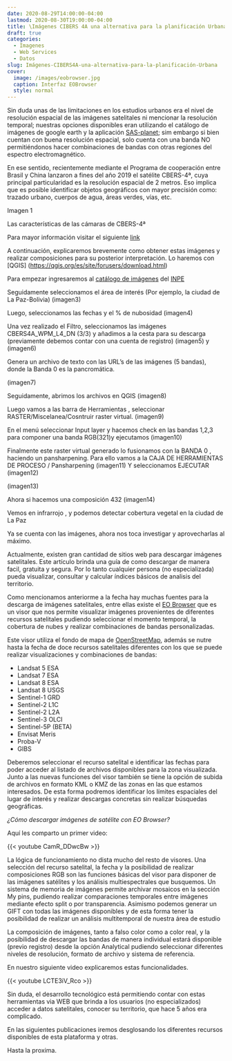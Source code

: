 ```yaml
---
date: 2020-08-29T14:00:00-04:00
lastmod: 2020-08-30T19:00:00-04:00
title: \Imágenes CIBERS 4A una alternativa para la planificación Urbana
draft: true
categories:
  - Imagenes
  - Web Services
  - Datos
slug: Imágenes-CIBERS4A-una-alternativa-para-la-planificación-Urbana 
cover:
  image: /images/eobrowser.jpg
  caption: Interfaz EOBrowser
  style: normal
---
```


Sin duda unas de las limitaciones en los estudios urbanos era el nivel de resolución espacial de las imágenes satelitales ni mencionar la resolución temporal; nuestras opciones disponibles eran utilizando el catálogo de imágenes de google earth y la aplicación  [SAS-planet](http://www.sasgis.org/); sim embargo si bien cuentan con buena resolución espacial, solo cuenta con una banda NO permitiéndonos hacer combinaciones de bandas con otras regiones del espectro electromagnético.

En ese sentido, recientemente mediante el Programa de cooperación entre Brasil y China lanzaron a fines del año 2019 el satélite CBERS-4ª, cuya principal particularidad es la resolución espacial de 2 metros. Eso implica que es posible identificar objetos geográficos con mayor precisión como: trazado urbano, cuerpos de agua, áreas verdes, vías, etc.

Imagen 1




Las características de las cámaras de CBERS-4ª






Para mayor información visitar el siguiente [link](http://www.cbers.inpe.br/sobre/cameras/cbers04a.php) 

A continuación, explicaremos brevemente como obtener estas imágenes y realizar composiciones para su posterior interpretación. Lo haremos con [QGIS]  (https://qgis.org/es/site/forusers/download.html) 

Para empezar ingresaremos al [catálogo de imágenes](http://www2.dgi.inpe.br/catalogo/explore) del [INPE](http://www.inpe.br/)

Seguidamente seleccionamos el área de interés (Por ejemplo, la ciudad de La Paz-Bolivia)
(imagen3)

Luego, seleccionamos las fechas y el % de nubosidad
(imagen4)

Una vez realizado el Filtro, seleccionamos las imágenes CBERS4A_WPM_L4_DN (3/3) y añadimos a la cesta para su descarga (previamente debemos contar con una cuenta de registro)
(imagen5) y (imagen6)

Genera un archivo de texto con las URL’s de las imágenes (5 bandas), donde la Banda 0 es la pancromática.

(imagen7)




Seguidamente, abrimos los archivos en QGIS
(imagen8)


Luego vamos a las barra de Herramientas , seleccionar RASTER/Miscelanea/Cosntruir raster virtual.
(imagen9)

En el menú seleccionar Input layer y hacemos check en las bandas 1,2,3 para componer una banda RGB(321)y ejecutamos
(imagen10)

Finalmente este raster virtual generado lo fusionamos con la BANDA 0 , haciendo un pansharpening. Para ello vamos a la CAJA DE HERRAMIENTAS DE PROCESO / Pansharpening
(imagen11)
Y seleccionamos EJECUTAR
(imagen12)

(imagen13)

Ahora si hacemos una composición 432
(imagen14)

Vemos en infrarrojo , y podemos detectar cobertura vegetal en la ciudad de La Paz

Ya se cuenta con las  imágenes, ahora nos toca investigar y aprovecharlas al máximo. 





Actualmente, existen gran cantidad de sitios web para descargar imágenes satelitales. Este artículo brinda una guía de como descargar de manera facil, gratuita y segura. 
Por lo tanto cualquier persona (no especializada) pueda visualizar, consultar y calcular índices básicos de analisis del territorio.


Como mencionamos anteriorme a la fecha hay muchas fuentes para la descarga de imágenes satelitales, entre ellas existe el [EO Browser](https://apps.sentinel-hub.com/eo-browser/?lat=-4.83&lng=-71.41&zoom=5) que es un visor que nos permite visualizar imágenes provenientes de diferentes recursos satelitales  pudiendo seleccionar el momento temporal, la cobertura de nubes y realizar combinaciones de bandas personalizadas.

Este visor utiliza el fondo de mapa de  [OpenStreetMap](https://www.openstreetmap.org/#map=6/-16.267/-64.823), además se nutre hasta la fecha  de doce recursos satelitales diferentes con los que se puede realizar visualizaciones y combinaciones de bandas:

- Landsat 5 ESA
- Landsat 7 ESA
- Landsat 8 ESA
- Landsat 8 USGS
- Sentinel-1 GRD
- Sentinel-2 L1C
- Sentinel-2 L2A
- Sentinel-3 OLCI
- Sentinel-5P (BETA)
- Envisat Meris
- Proba-V
- GIBS

Deberemos seleccionar el recurso satelital e identificar las fechas para poder acceder al listado de archivos disponibles para la zona visualizada. Junto a las nuevas funciones del visor también se tiene  la opción de subida de archivos en formato KML o KMZ de las zonas en las que estamos interesados. De esta forma podremos identificar los límites espaciales del lugar de interés y realizar descargas concretas sin realizar búsquedas geográficas.

_¿Cómo descargar  imágenes de satélite con EO Browser?_

Aquí les comparto un primer video:

{{< youtube CamR_DDwcBw >}}


La lógica de funcionamiento no dista mucho del resto de visores. Una selección del recurso satelital, la fecha y la posibilidad de realizar composiciones RGB son las funciones básicas del visor para disponer de las imágenes satélites y los análisis multiespectrales que busquemos. Un sistema de memoria de imágenes permite archivar mosaicos en la sección My pins, pudiendo realizar comparaciones temporales entre imágenes mediante efecto split o por transparencia. Asimismo podemos generar un GIFT con todas las imágenes disponibles y de esta forma tener la posibilidad de realizar un análisis multitemporal de nuestra área de estudio 

La composición de imágenes, tanto a falso color como a color real, y la posibilidad de descargar las bandas de manera individual estará disponible (previo registro) desde la opción Analytical pudiendo seleccionar diferentes niveles de resolución, formato de archivo y sistema de referencia.

En nuestro siguiente video explicaremos estas funcionalidades.

{{< youtube LCTE3iV_Rco >}}  


Sin duda, el desarrollo tecnológico está permitiendo contar con estas herramientas via WEB que brinda a los usuarios (no especializados) acceder a datos satelitales, conocer su territorio, que hace 5 años era complicado. 

En las siguientes publicaciones iremos desglosando los diferentes recursos disponibles de esta plataforma y otras.



Hasta la proxima.
